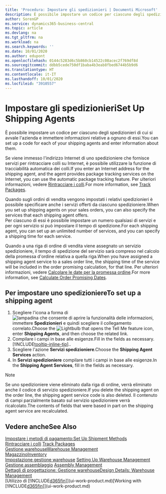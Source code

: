 ```yaml
---
title: 'Procedura: Impostare gli spedizionieri | Documenti Microsoft'
description: È possibile impostare un codice per ciascuno degli spedizionieri di cui si avvale l'azienda e immettere informazioni relative a ognuno di essi.
author: SorenGP
ms.service: dynamics365-business-central
ms.topic: article
ms.devlang: na
ms.tgt_pltfrm: na
ms.workload: na
ms.search.keywords: ''
ms.date: 10/01/2020
ms.author: edupont
ms.openlocfilehash: 0144c5283d6c5b860cb14522c08acec2f769df8d
ms.sourcegitcommit: ddbb5cede750df1baba4b3eab8fbed6744b5b9d6
ms.translationtype: HT
ms.contentlocale: it-IT
ms.lasthandoff: 10/01/2020
ms.locfileid: "3910557"
---
```

# <a name="set-up-shipping-agents"></a><span data-ttu-id="97f92-103">Impostare gli spedizionieri</span><span class="sxs-lookup"><span data-stu-id="97f92-103">Set Up Shipping Agents</span></span>
<span data-ttu-id="97f92-104">È possibile impostare un codice per ciascuno degli spedizionieri di cui si avvale l'azienda e immettere informazioni relative a ognuno di essi.</span><span class="sxs-lookup"><span data-stu-id="97f92-104">You can set up a code for each of your shipping agents and enter information about them.</span></span>  

<span data-ttu-id="97f92-105">Se viene immesso l'indirizzo Internet di uno spedizioniere che fornisce servizi per rintracciare colli su Internet, è possibile utilizzare la funzione di tracciabilità automatica dei colli.</span><span class="sxs-lookup"><span data-stu-id="97f92-105">If you enter an Internet address for the shipping agent, and the agent provides package tracking services on the Internet, you can use the automatic package tracking feature.</span></span> <span data-ttu-id="97f92-106">Per ulteriori informazioni, vedere [Rintracciare i colli](sales-how-track-packages.md).</span><span class="sxs-lookup"><span data-stu-id="97f92-106">For more information, see [Track Packages](sales-how-track-packages.md).</span></span>

<span data-ttu-id="97f92-107">Quando sugli ordini di vendita vengono impostati i relativi spedizionieri è possibile specificare anche i servizi offerti da ciascuno spedizioniere.</span><span class="sxs-lookup"><span data-stu-id="97f92-107">When you set up shipping agents on your sales orders, you can also specify the services that each shipping agent offers.</span></span>  
<span data-ttu-id="97f92-108">Per ciascuno di essi è possibile impostare un numero qualsiasi di servizi e per ogni servizio si può impostare il tempo di spedizione.</span><span class="sxs-lookup"><span data-stu-id="97f92-108">For each shipping agent, you can set up an unlimited number of services, and you can specify a shipping time for each service.</span></span>  

<span data-ttu-id="97f92-109">Quando a una riga di ordine di vendita viene assegnato un servizio spedizioniere, il tempo di spedizione del servizio sarà compreso nel calcolo della promessa d'ordine relativa a quella riga.</span><span class="sxs-lookup"><span data-stu-id="97f92-109">When you have assigned a shipping agent service to a sales order line, the shipping time of the service will be included in the order promising calculation, for that line.</span></span> <span data-ttu-id="97f92-110">Per ulteriori informazioni, vedere [Calcolare le date per la promessa ordine](sales-how-to-calculate-order-promising-dates.md).</span><span class="sxs-lookup"><span data-stu-id="97f92-110">For more information, see [Calculate Order Promising Dates](sales-how-to-calculate-order-promising-dates.md).</span></span>

## <a name="to-set-up-a-shipping-agent"></a><span data-ttu-id="97f92-111">Per impostare uno spedizioniere</span><span class="sxs-lookup"><span data-stu-id="97f92-111">To set up a shipping agent</span></span>  
1.  <span data-ttu-id="97f92-112">Scegliere l'icona a forma di ![lampadina che consente di aprire la funzionalità delle informazioni](media/ui-search/search_small.png "Informazioni sull'operazione che si desidera eseguire"), immettere **Spedizionieri** e quindi scegliere il collegamento correlato.</span><span class="sxs-lookup"><span data-stu-id="97f92-112">Choose the ![Lightbulb that opens the Tell Me feature](media/ui-search/search_small.png "Tell me what you want to do") icon, enter **Shipping Agents**, and then choose the related link.</span></span>  
2.  <span data-ttu-id="97f92-113">Compilare i campi in base alle esigenze.</span><span class="sxs-lookup"><span data-stu-id="97f92-113">Fill in the fields as necessary.</span></span> [!INCLUDE[tooltip-inline-tip](includes/tooltip-inline-tip_md.md)]<span data-ttu-id="97f92-114">.</span><span class="sxs-lookup"><span data-stu-id="97f92-114">.</span></span>  
3.  <span data-ttu-id="97f92-115">Scegliere l'azione **Servizi spedizioniere**.</span><span class="sxs-lookup"><span data-stu-id="97f92-115">Choose the **Shipping Agent Services** action.</span></span>
4. <span data-ttu-id="97f92-116">In **Servizi spedizioniere** compilare tutti i campi in base alle esigenze.</span><span class="sxs-lookup"><span data-stu-id="97f92-116">In the **Shipping Agent Services**, fill in the fields as necessary.</span></span>

> [!NOTE]  
>  <span data-ttu-id="97f92-117">Se uno spedizioniere viene eliminato dalla riga di ordine, verrà eliminato anche il codice di servizio spedizioniere.</span><span class="sxs-lookup"><span data-stu-id="97f92-117">If you delete the shipping agent on the order line, the shipping agent service code is also deleted.</span></span> <span data-ttu-id="97f92-118">Il contenuto di campi parzialmente basato sul servizio spedizioniere verrà ricalcolato.</span><span class="sxs-lookup"><span data-stu-id="97f92-118">The contents of fields that were based in part on the shipping agent service are recalculated.</span></span>  

## <a name="see-also"></a><span data-ttu-id="97f92-119">Vedere anche</span><span class="sxs-lookup"><span data-stu-id="97f92-119">See Also</span></span>
[<span data-ttu-id="97f92-120">Impostare i metodi di pagamento:</span><span class="sxs-lookup"><span data-stu-id="97f92-120">Set Up Shipment Methods</span></span>](sales-how-set-up-shipment-methods.md)  
<span data-ttu-id="97f92-121">[Rintracciare i colli](sales-how-track-packages.md)  </span><span class="sxs-lookup"><span data-stu-id="97f92-121">[Track Packages](sales-how-track-packages.md)  </span></span>  
[<span data-ttu-id="97f92-122">Gestione warehouse</span><span class="sxs-lookup"><span data-stu-id="97f92-122">Warehouse Management</span></span>](warehouse-manage-warehouse.md)  
[<span data-ttu-id="97f92-123">Magazzino</span><span class="sxs-lookup"><span data-stu-id="97f92-123">Inventory</span></span>](inventory-manage-inventory.md)  
<span data-ttu-id="97f92-124">[Impostazione gestione warehouse](warehouse-setup-warehouse.md)   </span><span class="sxs-lookup"><span data-stu-id="97f92-124">[Setting Up Warehouse Management](warehouse-setup-warehouse.md)   </span></span>  
<span data-ttu-id="97f92-125">[Gestione assemblaggio](assembly-assemble-items.md)  </span><span class="sxs-lookup"><span data-stu-id="97f92-125">[Assembly Management](assembly-assemble-items.md)  </span></span>  
[<span data-ttu-id="97f92-126">Dettagli di progettazione: Gestione warehouse</span><span class="sxs-lookup"><span data-stu-id="97f92-126">Design Details: Warehouse Management</span></span>](design-details-warehouse-management.md)  
<span data-ttu-id="97f92-127">[Utilizzo di [!INCLUDE[d365fin](includes/d365fin_md.md)]](ui-work-product.md)</span><span class="sxs-lookup"><span data-stu-id="97f92-127">[Working with [!INCLUDE[d365fin](includes/d365fin_md.md)]](ui-work-product.md)</span></span>  
